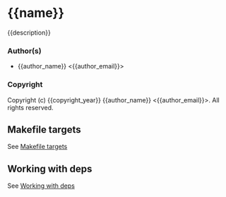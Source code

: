 # {{name}}

{{description}}

### Author(s)

* {{author_name}} <{{author_email}}>

### Copyright

Copyright (c) {{copyright_year}} {{author_name}} <{{author_email}}>.  All rights reserved.



## Makefile targets

See [Makefile targets](https://github.com/EchoTeam/rebar-templates/blob/master/MAKE.md)

## Working with deps

See [Working with deps](https://github.com/EchoTeam/rebar-templates/blob/master/DEPS.md)

